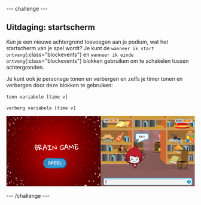 --- challenge ---

## Uitdaging: startscherm

Kun je een nieuwe achtergrond toevoegen aan je podium, wat het startscherm van je spel wordt? Je kunt de `wanneer ik start ontvang`{:class="blockevents"} en `wanneer ik einde ontvang`{:class="blockevents"} blokken gebruiken om te schakelen tussen achtergronden.

Je kunt ook je personage tonen en verbergen en zelfs je timer tonen en verbergen door deze blokken te gebruiken:

```blocks
toon variabele [time v]
```

```blocks
verberg variabele [time v]
```

![screenshot](images/brain-startscreen.png)

--- /challenge ---
